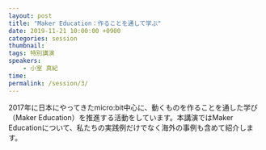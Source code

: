 ```yaml
---
layout: post
title: "Maker Education：作ることを通して学ぶ" 
date: 2019-11-21 10:00:00 +0900
categories: session
thumbnail: 
tags: 特別講演
speakers:
    - 小室 真紀
time: 
permalink: /session/3/
---
```


2017年に日本にやってきたmicro:bit中心に、動くものを作ることを通した学び（Maker Education）を推進する活動をしています。本講演ではMaker Educationについて、私たちの実践例だけでなく海外の事例も含めて紹介します。
